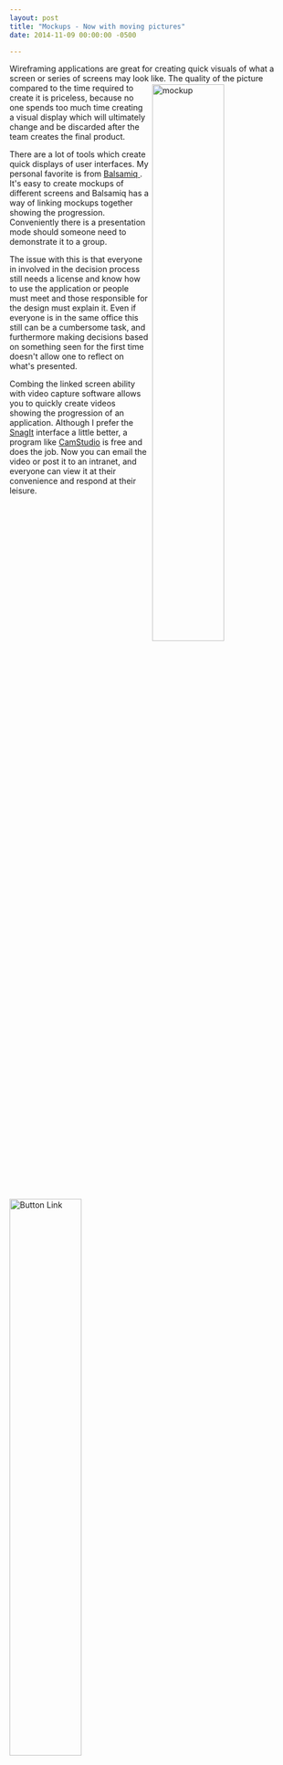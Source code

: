 ```yaml
---
layout: post
title: "Mockups - Now with moving pictures"
date: 2014-11-09 00:00:00 -0500

---
```


Wireframing applications are great for creating quick visuals of what a screen or series of screens may look like.  <img src="https://raw.githubusercontent.com/kemiller2002/StructuredSight/master/Moving%20Mockups/Show%20Image.png" alt="mockup" height="50%" width="50%" align="right" style="padding: 2px 2px 2px 2px" />  The quality of the picture compared to the time required to create it is priceless, because no one spends too much time creating a visual display which will ultimately change and be discarded after the team creates the final product.  

There are a lot of tools which create quick displays of user interfaces.  My personal favorite is from <a href="https://balsamiq.com/" title="Balzamiq" target="_blank">Balsamiq </a>.  It's easy to create mockups of different screens <img src="https://raw.githubusercontent.com/kemiller2002/StructuredSight/master/Moving%20Mockups/ButtonLink.png" alt="Button Link" height="50%" width="50%" align="left" /> and Balsamiq has a way of linking mockups together showing the progression.  Conveniently there is a presentation mode should someone need to demonstrate it to a group.  

The issue with this is that everyone in involved in the decision process still needs a license and know how to use the application or people must meet and those responsible for the design must explain it. Even if everyone is in the same office this still can be a cumbersome task, and furthermore making decisions based on something seen for the first time doesn't allow one to reflect on what's presented.  

Combing the linked screen ability with video capture software allows you to quickly create videos showing the progression of an application.  Although I prefer the <a href="http://www.techsmith.com/snagit.html?gclid=CPT9gti47MECFU-CMgod7VgABA" title="snagIT">SnagIt</a> interface a little better, a program like <a href="http://camstudio.org/" title="Camstudio">CamStudio</a> is free and does the job. Now you can email the video or post it to an intranet, and everyone can view it at their convenience and respond at their leisure.  

<video controls>
  <source src="https://github.com/kemiller2002/StructuredSight/blob/master/Moving%20Mockups/Mockup%20Movie/2014-11-08_16-20-03.mp4?raw=true" type="video/mp4">
</video>